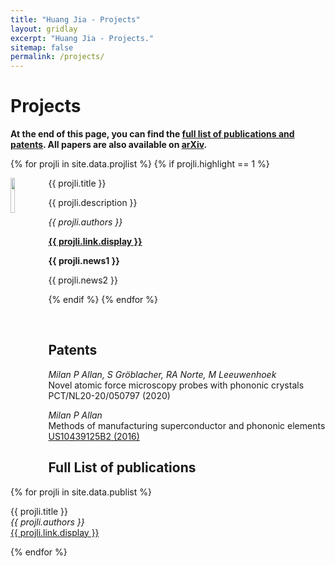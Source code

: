 ```yaml
---
title: "Huang Jia - Projects"
layout: gridlay
excerpt: "Huang Jia - Projects."
sitemap: false
permalink: /projects/
---
```


# Projects

**At the end of this page, you can find the [full list of publications and patents](#full-list-of-publications). All papers are also available on [arXiv](https://arxiv.org/search/?searchtype=author&query=Allan%2C+M+P).**


{% for projli in site.data.projlist %}
{% if projli.highlight == 1 %}

<div class="col-sm-12 clearfix">
 <div class="well">
  <pubtit>{{ projli.title }}</pubtit>
  <img src="{{ site.url }}{{ site.baseurl }}/images/projpic/{{ projli.image }}" class="img-responsive" width="12%"  style="float: left" />
  <p>{{ projli.description }}</p>
  <p><em>{{ projli.authors }}</em></p>
  <p><strong><a href="{{ projli.link.url }}">{{ projli.link.display }}</a></strong></p>
  <p class="text-danger"><strong> {{ projli.news1 }}</strong></p>
  <p> {{ projli.news2 }}</p>
 </div>
</div>

{% endif %}
{% endfor %}

<p> &nbsp; </p>


## Patents
<em>Milan P Allan, S Gröblacher, RA Norte, M Leeuwenhoek</em><br />Novel atomic force microscopy probes with phononic crystals<br /> PCT/NL20-20/050797 (2020)

<em>Milan P Allan</em><br /> Methods of manufacturing superconductor and phononic elements <br /> <a href="https://patents.google.com/patent/US10439125B2/en?inventor=Milan+ALLAN&oq=inventor:(Milan+ALLAN)">US10439125B2 (2016)</a>

## Full List of publications

{% for projli in site.data.publist %}

  {{ projli.title }} <br />
  <em>{{ projli.authors }} </em><br /><a href="{{ projli.link.url }}">{{ projli.link.display }}</a>

{% endfor %}
